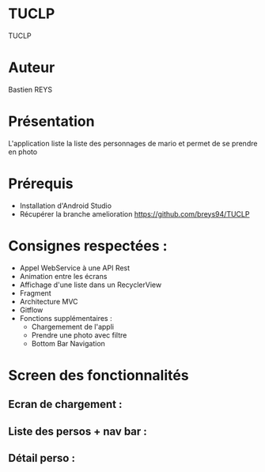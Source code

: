 # TUCLP
TUCLP

# Auteur
Bastien REYS

# Présentation
L'application liste la liste des personnages de mario et permet de se prendre en photo

# Prérequis
- Installation d'Android Studio
- Récupérer la branche amelioration https://github.com/breys94/TUCLP

# Consignes respectées : 
- Appel WebService à une API Rest
- Animation entre les écrans
- Affichage d'une liste dans un RecyclerView
- Fragment
- Architecture MVC
- Gitflow
- Fonctions supplémentaires :
  - Chargemement de l'appli
  - Prendre une photo avec filtre
  - Bottom Bar Navigation

# Screen des fonctionnalités

## Ecran de chargement : 


## Liste des persos + nav bar :


## Détail perso : 
